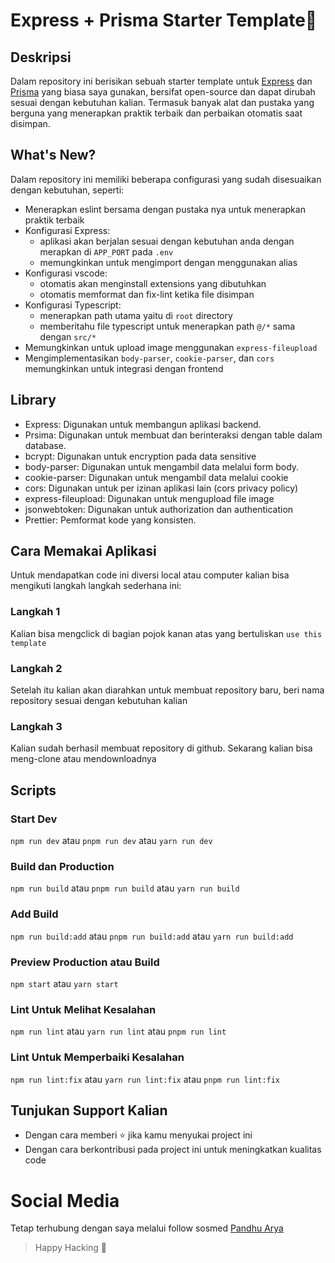 # Express + Prisma Starter Template🚀

## Deskripsi

Dalam repository ini berisikan sebuah starter template untuk [Express](https://expressjs.com/) dan [Prisma](https://www.prisma.io) yang biasa saya gunakan, bersifat open-source dan dapat dirubah sesuai dengan kebutuhan kalian. Termasuk banyak alat dan pustaka yang berguna yang menerapkan praktik terbaik dan perbaikan otomatis saat disimpan.

## What's New?

Dalam repository ini memiliki beberapa configurasi yang sudah disesuaikan dengan kebutuhan, seperti:

- Menerapkan eslint bersama dengan pustaka nya untuk menerapkan praktik terbaik
- Konfigurasi Express:
  - aplikasi akan berjalan sesuai dengan kebutuhan anda dengan merapkan di `APP_PORT` pada `.env`
  - memungkinkan untuk mengimport dengan menggunakan alias
- Konfigurasi vscode:
  - otomatis akan menginstall extensions yang dibutuhkan
  - otomatis memformat dan fix-lint ketika file disimpan
- Konfigurasi Typescript:
  - menerapkan path utama yaitu di `root` directory
  - memberitahu file typescript untuk menerapkan path `@/*` sama dengan `src/*`
- Memungkinkan untuk upload image menggunakan `express-fileupload`
- Mengimplementasikan `body-parser`, `cookie-parser`, dan `cors` memungkinkan untuk integrasi dengan frontend

## Library

- Express: Digunakan untuk membangun aplikasi backend.
- Prsima: Digunakan untuk membuat dan berinteraksi dengan table dalam database.
- bcrypt: Digunakan untuk encryption pada data sensitive
- body-parser: Digunakan untuk mengambil data melalui form body.
- cookie-parser: Digunakan untuk mengambil data melalui cookie
- cors: Digunakan untuk per izinan aplikasi lain (cors privacy policy)
- express-fileupload: Digunakan untuk mengupload file image
- jsonwebtoken: Digunakan untuk authorization dan authentication
- Prettier: Pemformat kode yang konsisten.

## Cara Memakai Aplikasi

Untuk mendapatkan code ini diversi local atau computer kalian bisa mengikuti langkah langkah sederhana ini:

### Langkah 1

Kalian bisa mengclick di bagian pojok kanan atas yang bertuliskan `use this template`

### Langkah 2

Setelah itu kalian akan diarahkan untuk membuat repository baru, beri nama repository sesuai dengan kebutuhan kalian

### Langkah 3

Kalian sudah berhasil membuat repository di github. Sekarang kalian bisa meng-clone atau mendownloadnya

## Scripts

### Start Dev

`npm run dev` atau `pnpm run dev` atau `yarn run dev`

### Build dan Production

`npm run build` atau `pnpm run build` atau `yarn run build`

### Add Build

`npm run build:add` atau `pnpm run build:add` atau `yarn run build:add`

### Preview Production atau Build

`npm start` atau `yarn start`

### Lint Untuk Melihat Kesalahan

`npm run lint` atau `yarn run lint` atau `pnpm run lint`

### Lint Untuk Memperbaiki Kesalahan

`npm run lint:fix` atau `yarn run lint:fix` atau `pnpm run lint:fix`

## Tunjukan Support Kalian

- Dengan cara memberi ⭐ jika kamu menyukai project ini
- Dengan cara berkontribusi pada project ini untuk meningkatkan kualitas code

# Social Media

Tetap terhubung dengan saya melalui follow sosmed [Pandhu Arya](https://panntod.github.io/Project-Mandiri/linktree)

> Happy Hacking 🤖
